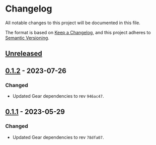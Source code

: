 # Changelog
All notable changes to this project will be documented in this file.

The format is based on [Keep a Changelog](https://keepachangelog.com/en/1.0.0/),
and this project adheres to [Semantic Versioning](https://semver.org/spec/v2.0.0.html).

## [Unreleased]

## [0.1.2] - 2023-07-26

### Changed

- Updated Gear dependencies to rev `946ac47`.

## [0.1.1] - 2023-05-29

### Changed

- Updated Gear dependencies to rev `78dfa07`.

[Unreleased]: https://github.com/gear-foundation/dapps-workshop-tamagotchi/compare/0.1.2...HEAD
[0.1.2]: https://github.com/gear-foundation/dapps-workshop-tamagotchi/compare/0.1.1...0.1.2
[0.1.1]: https://github.com/gear-foundation/dapps-workshop-tamagotchi/compare/ca271c7...0.1.1
